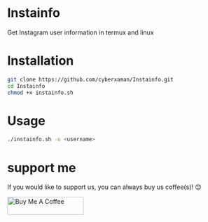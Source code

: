 # Instainfo
Get Instagram user information in termux and linux

# Installation
```bash
git clone https://github.com/cyberxaman/Instainfo.git
cd Instainfo
chmod +x instainfo.sh
```

# Usage
```bash
./instainfo.sh -u <username>
```

# support me

If you would like to support us, you can always buy us coffee(s)! 😊

<a href="https://www.buymeacoffee.com/cyberxeal" target="_blank"><img src="https://cdn.buymeacoffee.com/buttons/default-orange.png" alt="Buy Me A Coffee" height="41" width="174"></a>
